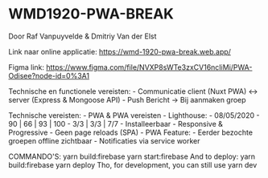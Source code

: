 # WMD1920-PWA-BREAK

Door Raf Vanpuyvelde & Dmitriy Van der Elst

Link naar online applicatie: https://wmd-1920-pwa-break.web.app/

Figma link: https://www.figma.com/file/NVXP8sWTe3zxCV16ncIiMi/PWA-Odisee?node-id=0%3A1

Technische en functionele vereisten:
    - Communicatie client (Nuxt PWA) <-> server (Express & Mongoose API)
    - Push Bericht -> Bij aanmaken groep

Technische vereisten:
    - PWA & PWA vereisten
        - Lighthouse:
            - 08/05/2020 
                - 90 | 66 | 93 | 100
                - 3/3 | 3/3 | 7/7
    - Installeerbaar
    - Responsive & Progressive
    - Geen page reloads (SPA)
    - PWA Feature:
        - Eerder bezochte groepen offline zichtbaar
    - Notificaties via service worker

COMMANDO'S:
yarn build:firebase
yarn start:firebase
And to deploy:
yarn build:firebase
yarn deploy
Tho, for development, you can still use
yarn dev